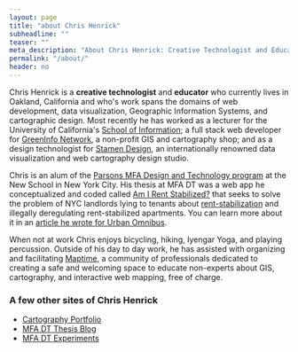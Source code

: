 ```yaml
---
layout: page
title: "about Chris Henrick"
subheadline: ""
teaser: ""
meta_description: "About Chris Henrick: Creative Technologist and Educator"
permalink: "/about/"
header: no
---
```


Chris Henrick is a **creative technologist** and **educator** who currently lives in Oakland, California and who's work spans the domains of web development, data visualization, Geographic Information Systems, and cartographic design. Most recently he has worked as a lecturer for the University of California's [School of Information](https://www.ischool.berkeley.edu/); a full stack web developer for [GreenInfo Network](http://greeninfo.org), a non-profit GIS and cartography shop; and as a design technologist for [Stamen Design](http://stamen.com/about/), an internationally renowned data visualization and web cartography design studio. 

Chris is an alum of the [Parsons MFA Design and Technology program](http://www.newschool.edu/parsons/mfa-design-technology/) at the New School in New York City. His thesis at MFA DT was a web app he conceptualized and coded called [Am I Rent Stabilized?](https://amirentstabilized.com) that seeks to solve the problem of NYC landlords lying to tenants about [rent-stabilization](http://www.nycrgb.org/html/resources/faq/rentstab.html#exactly) and illegally deregulating rent-stabilized apartments. You can learn more about it in an [article he wrote for Urban Omnibus](https://urbanomnibus.net/2015/05/using-open-data-to-strengthen-tenants-rights-activism/).

When not at work Chris enjoys bicycling, hiking, Iyengar Yoga, and playing percussion. Outside of his day to day work, he has assisted with organizing and facilitating [Maptime](http://maptime.io/), a community of professionals dedicated to creating a safe and welcoming space to educate non-experts about GIS, cartography, and interactive web mapping, free of charge.

### A few other sites of Chris Henrick
- [Cartography Portfolio](http://chrishenrick.com/)
- [MFA DT Thesis Blog](http://clhenrick.github.io/thesis-blog/)
- [MFA DT Experiments](https://chenrickmfadt.wordpress.com/)
